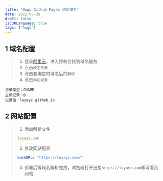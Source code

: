```yaml
---
title: "Hugo Github Pages 绑定域名"
date: 2022-05-28
draft: false
isCJKLanguage: true
tags: ["hugo"]
---
```


## 1 域名配置
> 1. 登录[阿里云](https://aliyun.com/)，进入控制台找到域名服务
> 2. 点击`域名列表`
> 4. 点击要绑定的域名后的`解析`
> 5. 点击`添加记录`
```
记录类型：CNAME
主机记录：@
记录值：loyayz.github.io
```

## 2 网站配置
> 1. 添加解析文件
> ```yml { title="./static/CNAME" }
> loyayz.com
> ```
> 2. 修改网站配置
> ```yml { title="./config.yml" }
> baseURL: "https://loyayz.com/"
> ```
> 3. 部署后等域名解析完成，浏览器打开链接`https://loyayz.com`即可看到网站
